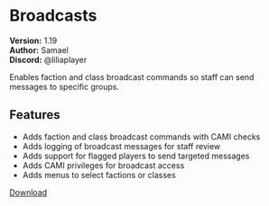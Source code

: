 # Broadcasts

**Version:** 1.19  
**Author:** Samael  
**Discord:** @liliaplayer  

Enables faction and class broadcast commands so staff can send messages to specific groups.

## Features

- Adds faction and class broadcast commands with CAMI checks
- Adds logging of broadcast messages for staff review
- Adds support for flagged players to send targeted messages
- Adds CAMI privileges for broadcast access
- Adds menus to select factions or classes

[Download](https://github.com/LiliaFramework/Modules/raw/refs/heads/gh-pages/broadcasts.zip)
